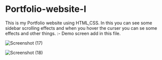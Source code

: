 # Portfolio-website-I
This is my Portfolio website using HTML,CSS.
In this you can see some sidebar scrolling effects  and when you hover the curser you can se some effects and other things.
:- Demo screen add in this file.

![Screenshot (17)](https://github.com/ashishkr12/Portfolio-website-I/assets/116458129/140481cf-98be-448a-b9e4-6fe75105dfed)


![Screenshot (18)](https://github.com/ashishkr12/Portfolio-website-I/assets/116458129/caa32a25-ae6f-440b-99e9-ac28cc11bc4a)
